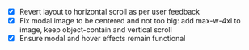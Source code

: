 - [x] Revert layout to horizontal scroll as per user feedback
- [x] Fix modal image to be centered and not too big: add max-w-4xl to image, keep object-contain and vertical scroll
- [x] Ensure modal and hover effects remain functional

